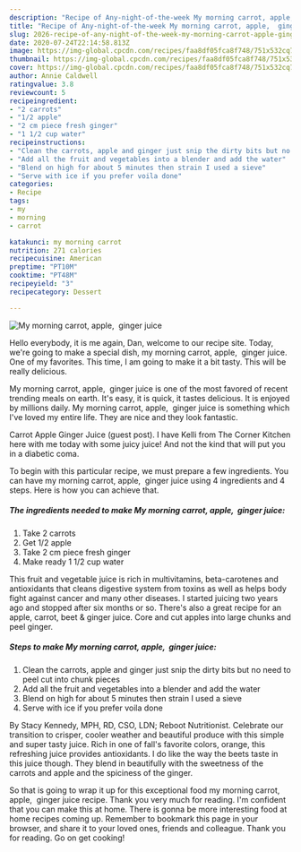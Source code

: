 ```yaml
---
description: "Recipe of Any-night-of-the-week My morning carrot, apple,  ginger juice"
title: "Recipe of Any-night-of-the-week My morning carrot, apple,  ginger juice"
slug: 2026-recipe-of-any-night-of-the-week-my-morning-carrot-apple-ginger-juice
date: 2020-07-24T22:14:58.813Z
image: https://img-global.cpcdn.com/recipes/faa8df05fca8f748/751x532cq70/my-morning-carrot-apple-ginger-juice-recipe-main-photo.jpg
thumbnail: https://img-global.cpcdn.com/recipes/faa8df05fca8f748/751x532cq70/my-morning-carrot-apple-ginger-juice-recipe-main-photo.jpg
cover: https://img-global.cpcdn.com/recipes/faa8df05fca8f748/751x532cq70/my-morning-carrot-apple-ginger-juice-recipe-main-photo.jpg
author: Annie Caldwell
ratingvalue: 3.8
reviewcount: 5
recipeingredient:
- "2 carrots"
- "1/2 apple"
- "2 cm piece fresh ginger"
- "1 1/2 cup water"
recipeinstructions:
- "Clean the carrots, apple and ginger just snip the dirty bits but no need to peel cut into chunk pieces"
- "Add all the fruit and vegetables into a blender and add the water"
- "Blend on high for about 5 minutes then strain I used a sieve"
- "Serve with ice if you prefer voila done"
categories:
- Recipe
tags:
- my
- morning
- carrot

katakunci: my morning carrot 
nutrition: 271 calories
recipecuisine: American
preptime: "PT10M"
cooktime: "PT48M"
recipeyield: "3"
recipecategory: Dessert

---
```



![My morning carrot, apple,  ginger juice](https://img-global.cpcdn.com/recipes/faa8df05fca8f748/751x532cq70/my-morning-carrot-apple-ginger-juice-recipe-main-photo.jpg)

Hello everybody, it is me again, Dan, welcome to our recipe site. Today, we're going to make a special dish, my morning carrot, apple,  ginger juice. One of my favorites. This time, I am going to make it a bit tasty. This will be really delicious.

My morning carrot, apple,  ginger juice is one of the most favored of recent trending meals on earth. It's easy, it is quick, it tastes delicious. It is enjoyed by millions daily. My morning carrot, apple,  ginger juice is something which I've loved my entire life. They are nice and they look fantastic.

Carrot Apple Ginger Juice (guest post). I have Kelli from The Corner Kitchen here with me today with some juicy juice! And not the kind that will put you in a diabetic coma.


To begin with this particular recipe, we must prepare a few ingredients. You can have my morning carrot, apple,  ginger juice using 4 ingredients and 4 steps. Here is how you can achieve that.

<!--inarticleads1-->

##### The ingredients needed to make My morning carrot, apple,  ginger juice:

1. Take 2 carrots
1. Get 1/2 apple
1. Take 2 cm piece fresh ginger
1. Make ready 1 1/2 cup water


This fruit and vegetable juice is rich in multivitamins, beta-carotenes and antioxidants that cleans digestive system from toxins as well as helps body fight against cancer and many other diseases. I started juicing two years ago and stopped after six months or so. There&#39;s also a great recipe for an apple, carrot, beet &amp; ginger juice. Core and cut apples into large chunks and peel ginger. 

<!--inarticleads2-->

##### Steps to make My morning carrot, apple,  ginger juice:

1. Clean the carrots, apple and ginger just snip the dirty bits but no need to peel cut into chunk pieces
1. Add all the fruit and vegetables into a blender and add the water
1. Blend on high for about 5 minutes then strain I used a sieve
1. Serve with ice if you prefer voila done


By Stacy Kennedy, MPH, RD, CSO, LDN; Reboot Nutritionist. Celebrate our transition to crisper, cooler weather and beautiful produce with this simple and super tasty juice. Rich in one of fall&#39;s favorite colors, orange, this refreshing juice provides antioxidants. I do like the way the beets taste in this juice though. They blend in beautifully with the sweetness of the carrots and apple and the spiciness of the ginger. 

So that is going to wrap it up for this exceptional food my morning carrot, apple,  ginger juice recipe. Thank you very much for reading. I'm confident that you can make this at home. There is gonna be more interesting food at home recipes coming up. Remember to bookmark this page in your browser, and share it to your loved ones, friends and colleague. Thank you for reading. Go on get cooking!

